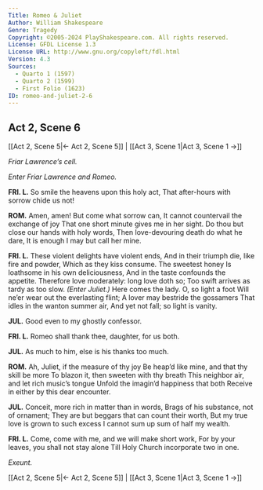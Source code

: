 ```yaml
---
Title: Romeo & Juliet
Author: William Shakespeare
Genre: Tragedy
Copyright: ©2005-2024 PlayShakespeare.com. All rights reserved.
License: GFDL License 1.3
License URL: http://www.gnu.org/copyleft/fdl.html
Version: 4.3
Sources:
  - Quarto 1 (1597)
  - Quarto 2 (1599)
  - First Folio (1623)
ID: romeo-and-juliet-2-6
---
```


## Act 2, Scene 6
[[Act 2, Scene 5|← Act 2, Scene 5]] | [[Act 3, Scene 1|Act 3, Scene 1 →]]

*Friar Lawrence’s cell.*

*Enter Friar Lawrence and Romeo.*

**FRI. L.**
So smile the heavens upon this holy act,
That after-hours with sorrow chide us not!

**ROM.**
Amen, amen! But come what sorrow can,
It cannot countervail the exchange of joy
That one short minute gives me in her sight.
Do thou but close our hands with holy words,
Then love-devouring death do what he dare,
It is enough I may but call her mine.

**FRI. L.**
These violent delights have violent ends,
And in their triumph die, like fire and powder,
Which as they kiss consume. The sweetest honey
Is loathsome in his own deliciousness,
And in the taste confounds the appetite.
Therefore love moderately: long love doth so;
Too swift arrives as tardy as too slow.
*(Enter Juliet.)*
Here comes the lady. O, so light a foot
Will ne’er wear out the everlasting flint;
A lover may bestride the gossamers
That idles in the wanton summer air,
And yet not fall; so light is vanity.

**JUL.**
Good even to my ghostly confessor.

**FRI. L.**
Romeo shall thank thee, daughter, for us both.

**JUL.**
As much to him, else is his thanks too much.

**ROM.**
Ah, Juliet, if the measure of thy joy
Be heap’d like mine, and that thy skill be more
To blazon it, then sweeten with thy breath
This neighbor air, and let rich music’s tongue
Unfold the imagin’d happiness that both
Receive in either by this dear encounter.

**JUL.**
Conceit, more rich in matter than in words,
Brags of his substance, not of ornament;
They are but beggars that can count their worth,
But my true love is grown to such excess
I cannot sum up sum of half my wealth.

**FRI. L.**
Come, come with me, and we will make short work,
For by your leaves, you shall not stay alone
Till Holy Church incorporate two in one.

*Exeunt.*

[[Act 2, Scene 5|← Act 2, Scene 5]] | [[Act 3, Scene 1|Act 3, Scene 1 →]]